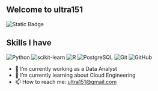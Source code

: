## Welcome to ultra151

![Static Badge](https://img.shields.io/badge/Everything_is-Data-blue)


## Skills I have
![Python](https://img.shields.io/badge/-Python-black?style=flat-square&logo=Python)
![scikit-learn](https://img.shields.io/badge/-scikit-learn-black?style=flat-square&logo=scikit-learn)
![R](https://img.shields.io/badge/-R-181717?style=flat-square&logo=R)
![PostgreSQL](https://img.shields.io/badge/-PostgreSQL-336791?style=flat-square&logo=postgresql)
![Git](https://img.shields.io/badge/-Git-black?style=flat-square&logo=git)
![GitHub](https://img.shields.io/badge/-GitHub-181717?style=flat-square&logo=github)

- 🔭 I’m currently working as a Data Analyst
- 🌱 I’m currently learning about Cloud Engineering 
- 📫 How to reach me: ultra151@gmail.com 
